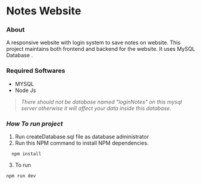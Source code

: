 # Notes Website
### **About**
A responsive website with login system to save notes on
website. This project maintains both frontend and backend
for the website. It uses MySQL Database .

### **Required Softwares**
* MYSQL
* Node Js

> *There should not be database named "loginNotes" on this mysql server otherwise it will affect your data inside this database.*

### *How To run project* 

1. Run createDatabase.sql file as database administrator  
2. Run this NPM command to install NPM dependencies.
```
  npm install

```

3. To run
 ```
 npm run dev 
 
 ```


